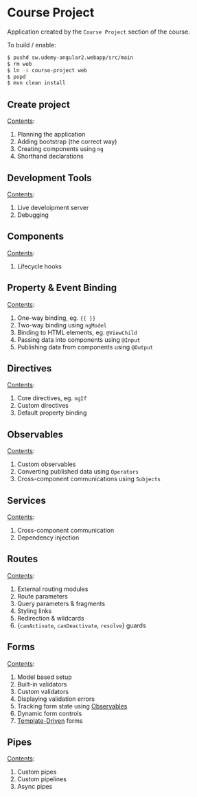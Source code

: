 # Course Project

Application created by the `Course Project` section of the course.

To build / enable:

```bash
$ pushd sw.udemy-angular2.webapp/src/main
$ rm web
$ ln -s course-project web
$ popd
$ mvn clean install
```

## Create project

[Contents](./create-project.md):

1. Planning the application
1. Adding bootstrap (the correct way)
1. Creating components using `ng`
1. Shorthand declarations

## Development Tools

[Contents](./development-tools.md):

1. Live develoipment server
1. Debugging

## Components

[Contents](./components.md):

1. Lifecycle hooks

## Property & Event Binding

[Contents](./property-binding.md):

1. One-way binding, eg. `{{ }}`
1. Two-way binding using `ngModel`
1. Binding to HTML elements, eg. `@ViewChild`
1. Passing data into components using `@Input`
1. Publishing data from components using `@Output`

## Directives

[Contents](./directives.md):

1. Core directives, eg. `ngIf`
1. Custom directives
1. Default property binding

## Observables

[Contents](./observables.md):

1. Custom observables
1. Converting published data using `Operators`
1. Cross-component communications using `Subjects`

## Services

[Contents](./services.md):

1. Cross-component communication
1. Dependency injection

## Routes

[Contents](./routes.md):

1. External routing modules
1. Route parameters
1. Query parameters & fragments
1. Styling links
1. Redirection & wildcards
1. {`canActivate`, `canDeactivate`, `resolve`} guards

## Forms

[Contents](./forms-reactive-approach.md):

1. Model based setup
1. Built-in validators
1. Custom validators
1. Displaying validation errors
1. Tracking form state using [Observables](./observables.md)
1. Dynamic form controls
1. [Template-Driven](./forms-template-driven.md) forms

## Pipes

[Contents](./pipes.md):

1. Custom pipes
1. Custom pipelines
1. Async pipes
